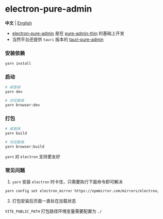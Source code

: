 <h1>electron-pure-admin</h1>

**中文** | [English](./README.en-US.md)

- [electron-pure-admin](https://github.com/xiaoxian521/electron-pure-admin) 是在 [pure-admin-thin](https://github.com/xiaoxian521/pure-admin-thin) 的基础上开发
- 当然平台还提供 `tauri` 版本的 [tauri-pure-admin](https://github.com/xiaoxian521/tauri-pure-admin)

### 安装依赖

```sh
yarn install
```

### 启动

```sh
# 桌面端
yarn dev
```

```sh
# 浏览器端
yarn browser:dev
```

### 打包

```sh
# 桌面端
yarn build
```

```sh
# 浏览器端
yarn browser:build
```

`yarn` 对 `electron` 支持更友好

### 常见问题

1. `yarn` 安装 `electron` 时卡住，只需要执行下面命令即可解决

```sh
yarn config set electron_mirror https://npmmirror.com/mirrors/electron/
```

2. 打包安装后页面一直处在加载状态

`VITE_PUBLIC_PATH` 打包路径环境变量需要配置为 `./`
